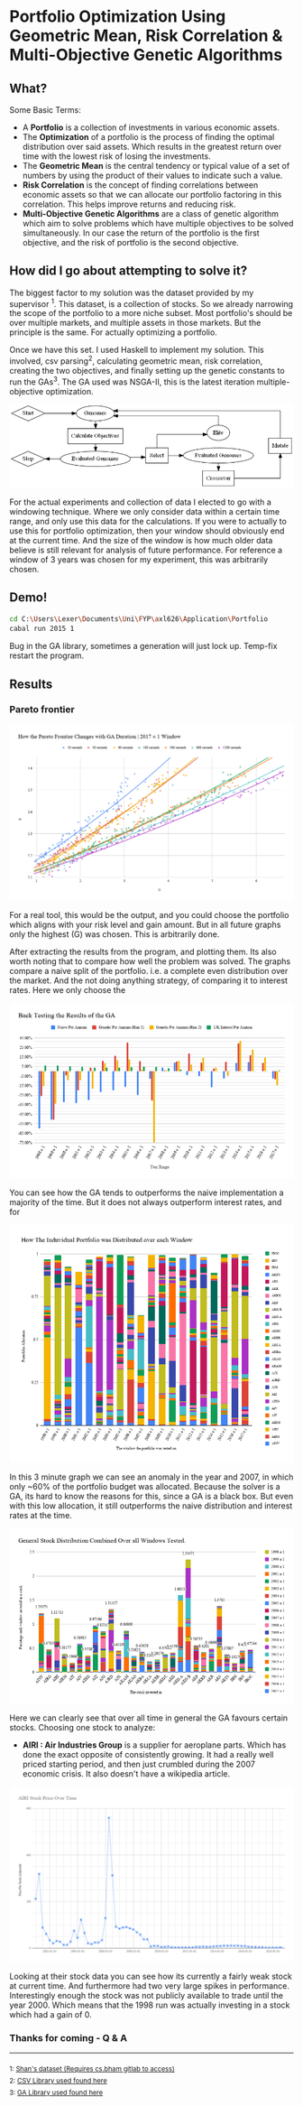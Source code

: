 # Portfolio Optimization Using Geometric Mean, Risk Correlation & Multi-Objective Genetic Algorithms

## What?

Some Basic Terms:

* A **Portfolio** is a collection of investments in various economic assets.
* The **Optimization** of a portfolio is the process of finding the optimal
  distribution over said assets. Which results in the greatest return over time
  with the lowest risk of losing the investments.
* The **Geometric Mean** is the central tendency or typical value of a set of
  numbers by using the product of their values to indicate such a value.
* **Risk Correlation** is the concept of finding correlations between economic
  assets so that we can allocate our portfolio factoring in this correlation. This
  helps improve returns and reducing risk.
* **Multi-Objective Genetic Algorithms** are a class of genetic algorithm which
  aim to solve problems which have multiple objectives to be solved simultaneously.
  In our case the return of the portfolio is the first objective, and the risk
  of portfolio is the second objective.

## How did I go about attempting to solve it?

The biggest factor to my solution was the dataset provided by my supervisor
<sup>1</sup>. This dataset, is a collection of stocks. So we already narrowing the scope
of the portfolio to a more niche subset. Most portfolio's should be over
multiple markets, and multiple assets in those markets.
But the principle is the same. For actually optimizing a portfolio.

Once we have this set. I used Haskell to implement my solution.
This involved, csv parsing<sup>2</sup>, calculating geometric mean, risk correlation,
creating the two objectives, and finally setting up the genetic constants
to run the GAs<sup>3</sup>. The GA used was NSGA-II, this is the latest iteration
multiple-objective optimization.

![](GA.png)

For the actual experiments and collection of data I elected to go with a windowing
technique. Where we only consider data within a certain time range, and only 
use this data for the calculations. If you were to actually to use this for
portfolio optimization, then your window should obviously end at the current time.
And the size of the window is how much older data believe is still relevant for
analysis of future performance. For reference a window of 3 years was chosen
for my experiment, this was arbitrarily chosen.

## Demo!

``` sh
cd C:\Users\Lexer\Documents\Uni\FYP\axl626\Application\Portfolio
cabal run 2015 1
```

Bug in the GA library, sometimes a generation will just lock up. Temp-fix
restart the program.

## Results

### Pareto frontier

![](HowTheParetoFrontierChangesWithGADuration_2017-1Window.png)

For a real tool, this would be the output, and you could choose the portfolio which aligns
with your risk level and gain amount. But in all future graphs only the highest \(G\)
was chosen. This is arbitrarily done.

After extracting the results from the program, and plotting them.
Its also worth noting that to compare how well the problem was solved. The graphs
compare a naive split of the portfolio. i.e. a complete even distribution
over the market. And the not doing anything strategy, of comparing it to
interest rates. Here we only choose the 

![](BackTestingTheResultsOfTheGA.png)

You can see how the GA tends to outperforms the naive implementation a majority of the time. But it does not always outperform interest rates, and for 

![](HowTheInduvidualPortfolioWasDistributedOverEachWindow.png)

In this 3 minute graph we can see an anomaly in the year and 2007, in which only ~60% of
the portfolio budget was allocated. Because the solver is a GA, its hard
to know the reasons for this, since a GA is a black box. But even with this
low allocation, it still outperforms the naive distribution and interest rates at
the time.

![](GeneralStockDistributionCombinedOverAllWindowsTested.png)

Here we can clearly see that over all time in general the GA favours certain
stocks. Choosing one stock to analyze:

* **AIRI : Air Industries Group** is a supplier for aeroplane parts.
  Which has done the exact opposite of consistently growing.
  It had a really well priced starting period, and then just crumbled during
  the 2007 economic crisis. It also doesn't have a wikipedia article.

![](AIRIStockPriceOverTime.png)

Looking at their stock data you can see how its currently a fairly weak stock at current
time. And furthermore had two very large spikes in performance. Interestingly enough
the stock was not publicly available to trade until the year 2000. Which means that
the 1998 run was actually investing in a stock which had a gain of 0.


### Thanks for coming - Q & A

---

<sub>1: [Shan's dataset (Requires cs.bham gitlab to access)](https://git-teaching.cs.bham.ac.uk/mod-ug-proj-2018/axl626/tree/master/Application/Data) </sub>  
<sub>2: [CSV Library used found here](http://hackage.haskell.org/package/cassava-0.5.1.0) </sub>  
<sub>3: [GA Library used found here](http://hackage.haskell.org/package/moo-1.2) </sub>